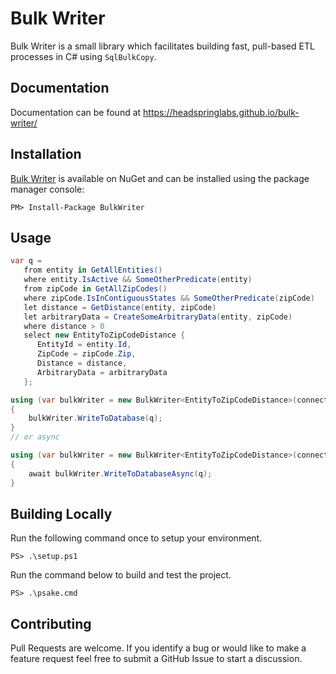 # Bulk Writer

Bulk Writer is a small library which facilitates building fast, pull-based ETL processes in C# using `SqlBulkCopy`. 

## Documentation

Documentation can be found at https://headspringlabs.github.io/bulk-writer/

## Installation

[Bulk Writer](https://www.nuget.org/packages/BulkWriter/) is available on NuGet and can be installed using the package manager console:

```
PM> Install-Package BulkWriter
```

## Usage

```csharp
var q =
   from entity in GetAllEntities()
   where entity.IsActive && SomeOtherPredicate(entity)
   from zipCode in GetAllZipCodes()
   where zipCode.IsInContiguousStates && SomeOtherPredicate(zipCode)
   let distance = GetDistance(entity, zipCode)
   let arbitraryData = CreateSomeArbitraryData(entity, zipCode)
   where distance > 0
   select new EntityToZipCodeDistance {
      EntityId = entity.Id,
      ZipCode = zipCode.Zip,
      Distance = distance,
      ArbitraryData = arbitraryData
   };

using (var bulkWriter = new BulkWriter<EntityToZipCodeDistance>(connectionString))
{
    bulkWriter.WriteToDatabase(q);
}
// or async

using (var bulkWriter = new BulkWriter<EntityToZipCodeDistance>(connectionString))
{
    await bulkWriter.WriteToDatabaseAsync(q);
}
```

## Building Locally

Run the following command once to setup your environment.
```
PS> .\setup.ps1
```

Run the command below to build and test the project.

```
PS> .\psake.cmd
```

## Contributing

Pull Requests are welcome. If you identify a bug or would like to make a feature request feel free to submit a GitHub Issue to start a discussion.